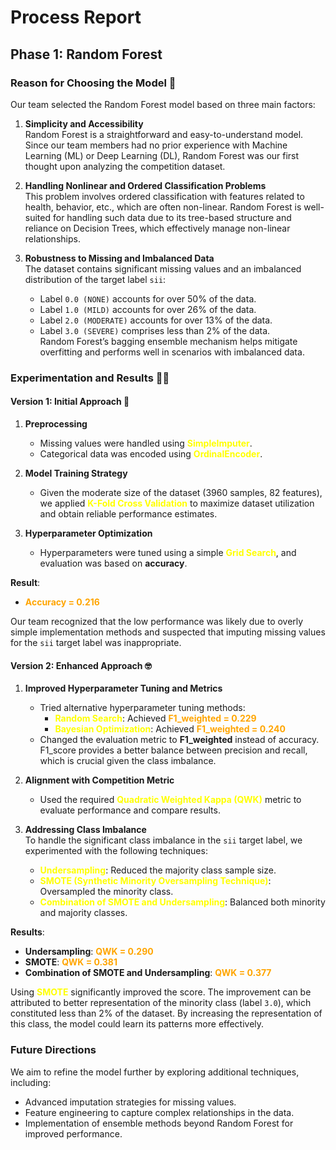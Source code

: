 # Process Report  

## Phase 1: Random Forest  

### Reason for Choosing the Model 🥸  

Our team selected the Random Forest model based on three main factors:  

1. **Simplicity and Accessibility**  
   Random Forest is a straightforward and easy-to-understand model. Since our team members had no prior experience with Machine Learning (ML) or Deep Learning (DL), Random Forest was our first thought upon analyzing the competition dataset.  

2. **Handling Nonlinear and Ordered Classification Problems**  
   This problem involves ordered classification with features related to health, behavior, etc., which are often non-linear. Random Forest is well-suited for handling such data due to its tree-based structure and reliance on Decision Trees, which effectively manage non-linear relationships.  

3. **Robustness to Missing and Imbalanced Data**  
   The dataset contains significant missing values and an imbalanced distribution of the target label `sii`:  
   - Label `0.0 (NONE)` accounts for over 50% of the data.  
   - Label `1.0 (MILD)` accounts for over 26% of the data.  
   - Label `2.0 (MODERATE)` accounts for over 13% of the data.  
   - Label `3.0 (SEVERE)` comprises less than 2% of the data.  
   Random Forest’s bagging ensemble mechanism helps mitigate overfitting and performs well in scenarios with imbalanced data.  

### Experimentation and Results 👨‍💻  

#### Version 1: Initial Approach 🚀  

1. **Preprocessing**  
   - Missing values were handled using <span style="color:yellow">**SimpleImputer**</span>.  
   - Categorical data was encoded using <span style="color:yellow">**OrdinalEncoder**</span>.  

2. **Model Training Strategy**  
   - Given the moderate size of the dataset (3960 samples, 82 features), we applied <span style="color:yellow">**K-Fold Cross Validation**</span> to maximize dataset utilization and obtain reliable performance estimates.  

3. **Hyperparameter Optimization**  
   - Hyperparameters were tuned using a simple <span style="color:yellow">**Grid Search**</span>, and evaluation was based on **accuracy**.  

**Result**:  
- <span style="color:orange">**Accuracy = 0.216**</span>  

Our team recognized that the low performance was likely due to overly simple implementation methods and suspected that imputing missing values for the `sii` target label was inappropriate.  

#### Version 2: Enhanced Approach 🤓  

1. **Improved Hyperparameter Tuning and Metrics**  
   - Tried alternative hyperparameter tuning methods:  
     - <span style="color:yellow">**Random Search**</span>: Achieved <span style="color:orange">**F1_weighted = 0.229**</span>  
     - <span style="color:yellow">**Bayesian Optimization**</span>: Achieved <span style="color:orange">**F1_weighted = 0.240**</span>  
   - Changed the evaluation metric to **F1_weighted** instead of accuracy. F1_score provides a better balance between precision and recall, which is crucial given the class imbalance.  

2. **Alignment with Competition Metric**  
   - Used the required <span style="color:yellow">**Quadratic Weighted Kappa (QWK)**</span> metric to evaluate performance and compare results.  

3. **Addressing Class Imbalance**  
   To handle the significant class imbalance in the `sii` target label, we experimented with the following techniques:  
   - <span style="color:yellow">**Undersampling**</span>: Reduced the majority class sample size.  
   - <span style="color:yellow">**SMOTE (Synthetic Minority Oversampling Technique)**</span>: Oversampled the minority class.  
   - <span style="color:yellow">**Combination of SMOTE and Undersampling**</span>: Balanced both minority and majority classes.  

**Results**:  
- **Undersampling**: <span style="color:orange">**QWK = 0.290**</span>  
- **SMOTE**: <span style="color:orange">**QWK = 0.381**</span>  
- **Combination of SMOTE and Undersampling**: <span style="color:orange">**QWK = 0.377**</span>  

Using <span style="color:yellow">**SMOTE**</span> significantly improved the score. The improvement can be attributed to better representation of the minority class (label `3.0`), which constituted less than 2% of the dataset. By increasing the representation of this class, the model could learn its patterns more effectively.  

### Future Directions  

We aim to refine the model further by exploring additional techniques, including:  
- Advanced imputation strategies for missing values.  
- Feature engineering to capture complex relationships in the data.  
- Implementation of ensemble methods beyond Random Forest for improved performance.  
